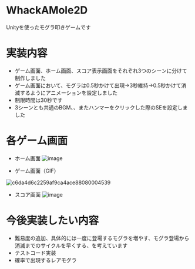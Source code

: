 # WhackAMole2D
 Unityを使ったモグラ叩きゲームです

# 実装内容
- ゲーム画面、ホーム画面、スコア表示画面をそれぞれ3つのシーンに分けて制作しました
- ゲーム画面において、モグラは0.5秒かけて出現→3秒維持→0.5秒かけて消滅するようにアニメーションを設定しました
- 制限時間は30秒です
- 3シーンとも共通のBGM、、またハンマーをクリックした際のSEを設定しました

# 各ゲーム画面

- ホーム画面
![image](https://user-images.githubusercontent.com/59650988/77819470-65da8a00-711e-11ea-99d6-f30000e33510.png)

- ゲーム画面（GIF）

![c6da4d6c2259af9ca4ace88080004539](https://user-images.githubusercontent.com/59650988/77819512-b05c0680-711e-11ea-9d73-4ad655ce354e.gif)

- スコア画面
![image](https://user-images.githubusercontent.com/59650988/77819544-edc09400-711e-11ea-9558-85f9587922d1.png)

# 今後実装したい内容
- 難易度の追加、具体的には一度に登場するモグラを増やす、モグラ登場から消滅までのサイクルを早くする、を考えています
- テストコード実装
- 確率で出現するレアモグラ
